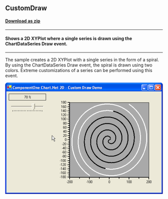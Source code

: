 ## CustomDraw	
#### [Download as zip](https://grapecity.github.io/DownGit/#/home?url=https://github.com/GrapeCity/ComponentOne-WinForms-Samples/tree/master/NetFramework\Charts\CS\CustomDraw)
____
#### Shows a 2D XYPlot where a single series is drawn using the ChartDataSeries Draw event.
____
The sample creates a 2D XYPlot with a single series in the form of a spiral. By using the ChartDataSeries Draw event, the spiral is drawn using two colors.
Extreme customizations of a series can be performed using this event.

![screenshot](screenshot.png)
